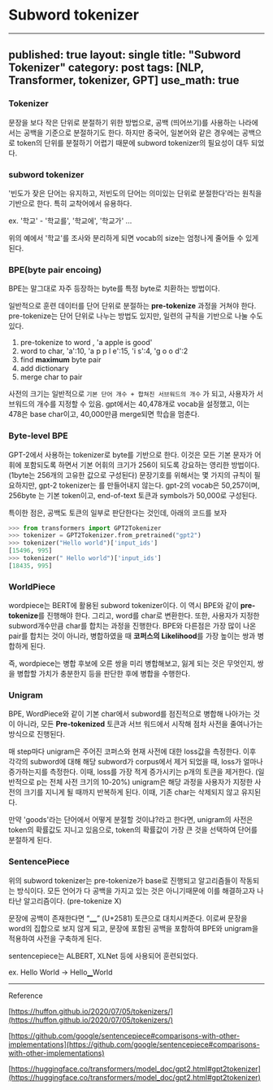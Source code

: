 # Subword tokenizer

---
published: true
layout: single
title: "Subword Tokenizer"
category: post
tags: [NLP, Transformer, tokenizer, GPT]
use_math: true
---

### Tokenizer

문장을 보다 작은 단위로 분절하기 위한 방법으로, 공백 (띄어쓰기)를 사용하는 나라에서는 공백을 기준으로 분절하기도 한다. 하지만 중국어, 일본어와 같은 경우에는 공백으로 token의 단위를 분절하기 어렵기 때문에 subword tokenizer의 필요성이 대두 되었다.

### subword tokenizer

'빈도가 잦은 단어는 유지하고, 저빈도의 단어는 의미있는 단위로 분절한다'라는 원칙을 기반으로 한다. 특히 교착어에서 유용하다. 

ex. '학교' - '학교를', '학교에', '학교가' ...

위의 예에서 '학교'를 조사와 분리하게 되면 vocab의 size는 엄청나게 줄어들 수 있게 된다.

### BPE(byte pair encoing)

BPE는 말그대로 자주 등장하는 byte를 특정 byte로 치환하는 방법이다. 

일반적으로 훈련 데이터를 단어 단위로 분절하는 **pre-tokenize** 과정을 거쳐야 한다. pre-tokenize는 단어 단위로 나누는 방법도 있지만, 일련의 규칙을 기반으로 나눌 수도 있다.

1. pre-tokenize to word , 'a apple is good'
2. word to char, 'a':10, 'a p p l e':15, 'i s':4, 'g o o d':2
3. find **maximum** byte pair
4. add dictionary
5. merge char to pair

사전의 크기는 일반적으로 `기본 단어 개수 + 합쳐진 서브워드의 개수` 가 되고, 사용자가 서브워드의 개수를 지정할 수 있음. gpt에서는 40,478개로 vocab을 설정했고, 이는 478은 base char이고, 40,000만큼 merge되면 학습을 멈춘다.

### Byte-level BPE

GPT-2에서 사용하는 tokenizer로 byte를 기반으로 한다. 이것은 모든 기본 문자가 어휘에 포함되도록 하면서 기본 어휘의 크기가 256이 되도록 강요하는 영리한 방법이다. (1byte는 256개의 고유한 값으로 구성된다)  문장기호를 위해서는 몇 가지의 규칙이 필요하지만, gpt-2 tokenizer는 <unk> 를 만들어내지 않는다. gpt-2의 vocab은 50,257이며, 256byte 는 기본 token이고, end-of-text 토큰과 symbols가 50,000로 구성된다. 

특이한 점은, 공백도 토큰의 일부로 판단한다는 것인데, 아래의 코드를 보자

```python
>>> from transformers import GPT2Tokenizer
>>> tokenizer = GPT2Tokenizer.from_pretrained("gpt2")
>>> tokenizer("Hello world")['input_ids']
[15496, 995]
>>> tokenizer(" Hello world")['input_ids']
[18435, 995]
```

### WorldPiece

wordpiece는 BERT에 활용된 subword tokenizer이다. 이 역시 BPE와 같이 **pre-tokenize**를 진행해야 한다. 그리고, word를 char로 변환한다.  또한, 사용자가 지정한 subword개수만큼 char를 합치는 과정을 진행한다.  BPE와 다른점은 가장 많이 나온 pair를 합치는 것이 아니라, 병합하였을 때 **코퍼스의 Likelihood**를 가장 높이는 쌍과 병합하게 된다.

즉, wordpiece는 병합 후보에 오른 쌍을 미리 병합해보고, 잃게 되는 것은 무엇인지, 쌍을 병합할 가치가 충분한지 등을 판단한 후에 병합을 수행한다.

### Unigram

BPE, WordPiece와 같이 기본 char에서 subword를 점진적으로 병합해 나아가는 것이 아니라, 모든 **Pre-tokenized** 토큰과 서브 워드에서 시작해 점차 사전을 줄여나가는 방식으로 진행된다.

매 step마다 unigram은 주어진 코퍼스와 현재 사전에 대한 loss값을 측정한다. 이후 각각의 subword에 대해 해당 subword가 corpus에서 제거 되었을 때, loss가 얼마나 증가하는지를 측정한다. 이때, loss를 가장 적게 증가시키는 p개의 토큰을 제거한다. (일반적으로 p는 전체 사전 크기의 10-20%) unigram은 해당 과정을 사용자가 지정한 사전의 크기를 지니게 될 때까지 반복하게 된다. 이때, 기존 char는 삭제되지 않고 유지된다. 

만약 'goods'라는 단어에서 어떻게 분절할 것이냐?라고 한다면, unigram의 사전은 token의 확률값도 지니고 있음으로, token의 확률값이 가장 큰 것을 선택하여 단어를 분절하게 된다.

### SentencePiece

위의 subword tokenizer는 pre-tokenize가 base로 진행되고 알고리즘들이 작동되는 방식이다. 모든 언어가 다 공백을 가지고 있는 것은 아니기때문에 이를 해결하고자 나타난 알고리즘이다. (pre-tokenize X)

문장에 공백이 존재한다면 “▁” (U+2581) 토큰으로 대치시켜준다. 이로써 문장을 word의 집합으로 보지 않게 되고, 문장에 포함된 공백을 포함하여 BPE와 unigram을 적용하여 사전을 구축하게 된다.

sentencepiece는 ALBERT, XLNet 등에 사용되어 훈련되었다.

ex. Hello World → Hello▁World

---

Reference

[https://huffon.github.io/2020/07/05/tokenizers/](https://huffon.github.io/2020/07/05/tokenizers/)

[https://github.com/google/sentencepiece#comparisons-with-other-implementations](https://github.com/google/sentencepiece#comparisons-with-other-implementations)

[https://huggingface.co/transformers/model_doc/gpt2.html#gpt2tokenizer](https://huggingface.co/transformers/model_doc/gpt2.html#gpt2tokenizer)
